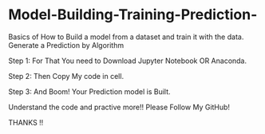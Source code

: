 # Model-Building-Training-Prediction-
Basics of How to Build a model from a dataset and train it with the data. Generate a Prediction by Algorithm

Step 1: For That You need to Download Jupyter Notebook OR Anaconda.    

Step 2: Then Copy My code in cell.

Step 3: And Boom! Your Prediction model is Built.

Understand the code and practive more!!
Please Follow My GitHub!

  THANKS !!
